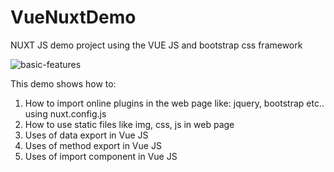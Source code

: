 # VueNuxtDemo

NUXT JS  demo project using the VUE JS and bootstrap css framework

![basic-features](https://github.com/luckysher/VueNuxtDemo/blob/master/mockup.png)

This demo shows how to:

1. How to import online plugins in the web page like: jquery, bootstrap etc.. using nuxt.config.js
2. How to use static files like img, css, js in web page
3. Uses of data export in Vue JS
4. Uses of method export in Vue JS
5. Uses of import component in Vue JS

